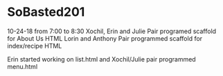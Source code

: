 # SoBasted201

10-24-18 from 7:00 to 8:30
  Xochil, Erin and Julie Pair programed scaffold for About Us HTML
  Lorin and Anthony Pair programmed scaffold for index/recipe HTML

  Erin started working on list.html and Xochil/Julie pair programmed menu.html

  